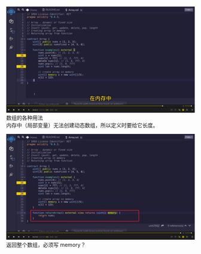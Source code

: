 ![](./img/2022-05-24-16-14-42.png)  
数组的各种用法  
内存中（局部变量）无法创建动态数组，所以定义时要给它长度。

![](./img/2022-05-24-16-15-36.png)  
返回整个数组，必须写 memory？
